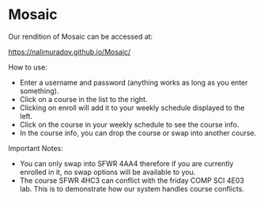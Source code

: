 # Mosaic

Our rendition of Mosaic can be accessed at:

https://nalimuradov.github.io/Mosaic/

How to use:
 - Enter a username and password (anything works as long as you enter something).
 - Click on a course in the list to the right.
 - Clicking on enroll will add it to your weekly schedule displayed to the left.
 - Click on the course in your weekly schedule to see the course info.
 - In the course info, you can drop the course or swap into another course.

Important Notes:
 - You can only swap into SFWR 4AA4 therefore if you are currently enrolled in it, no swap options will be available to you.
 - The course SFWR 4HC3 can conflict with the friday COMP SCI 4E03 lab. This is to demonstrate how our system handles course conflicts.



